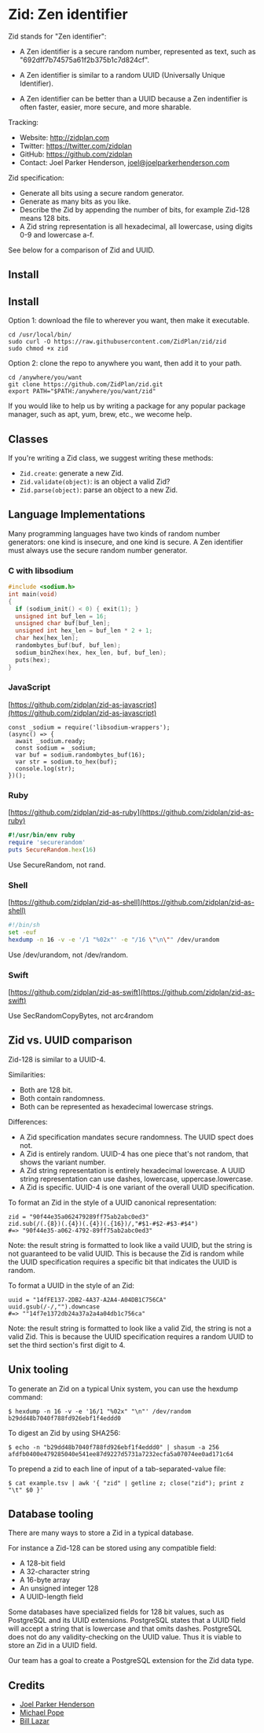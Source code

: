 # Zid: Zen identifier

Zid stands for "Zen identifier":

  * A Zen identifier is a secure random number, represented as text, such as "692dff7b74575a61f2b375b1c7d824cf".

  * A Zen identifier is similar to a random UUID (Universally Unique Identifier).

  * A Zen identifier can be better than a UUID because a Zen indentifier is often faster, easier, more secure, and more sharable.

Tracking:

  * Website: <a href="http://zidplan.com">http://zidplan.com</a>
  * Twitter: <a href="https://twitter.com/zidplan">https://twitter.com/zidplan</a>
  * GitHub: <a href="https://github.com/zidplan">https://github.com/zidplan</a>
  * Contact: Joel Parker Henderson, <joel@joelparkerhenderson.com>

Zid specification:

  * Generate all bits using a secure random generator.
  * Generate as many bits as you like.
  * Describe the Zid by appending the number of bits, for example Zid-128 means 128 bits.
  * A Zid string representation is all hexadecimal, all lowercase, using digits 0-9 and lowercase a-f.

See below for a comparison of Zid and UUID.

## Install

## Install

Option 1: download the file to wherever you want, then make it executable.

    cd /usr/local/bin/
    sudo curl -O https://raw.githubusercontent.com/ZidPlan/zid/zid
    sudo chmod +x zid

Option 2: clone the repo to anywhere you want, then add it to your path.

    cd /anywhere/you/want
    git clone https://github.com/ZidPlan/zid.git
    export PATH="$PATH:/anywhere/you/want/zid"

If you would like to help us by writing a package for any popular package manager, such as apt, yum, brew, etc., we wecome help.


## Classes

If you're writing a Zid class, we suggest writing these methods:

  * `Zid.create`: generate a new Zid.
  * `Zid.validate(object)`: is an object a valid Zid?
  * `Zid.parse(object)`: parse an object to a new Zid.

## Language Implementations

Many programming languages have two kinds of random number generators: one kind is insecure, and one kind is secure. A Zen identifier must always use the secure random number generator.


### C with libsodium

```c
#include <sodium.h>
int main(void)
{
  if (sodium_init() < 0) { exit(1); }
  unsigned int buf_len = 16;
  unsigned char buf[buf_len];
  unsigned int hex_len = buf_len * 2 + 1;
  char hex[hex_len];
  randombytes_buf(buf, buf_len);
  sodium_bin2hex(hex, hex_len, buf, buf_len);
  puts(hex);
}
```

### JavaScript

[https://github.com/zidplan/zid-as-javascript](https://github.com/zidplan/zid-as-javascript)

```
const _sodium = require('libsodium-wrappers');
(async() => {
  await _sodium.ready;
  const sodium = _sodium;
  var buf = sodium.randombytes_buf(16);
  var str = sodium.to_hex(buf);
  console.log(str);
})();
```

### Ruby

[https://github.com/zidplan/zid-as-ruby](https://github.com/zidplan/zid-as-ruby)

```ruby
#!/usr/bin/env ruby
require 'securerandom'
puts SecureRandom.hex(16)
```

Use SecureRandom, not rand.

### Shell

[https://github.com/zidplan/zid-as-shell](https://github.com/zidplan/zid-as-shell)

```sh
#!/bin/sh
set -euf
hexdump -n 16 -v -e '/1 "%02x"' -e "/16 \"\n\"" /dev/urandom
```

Use /dev/urandom, not /dev/random.


### Swift

[https://github.com/zidplan/zid-as-swift](https://github.com/zidplan/zid-as-swift)

Use SecRandomCopyBytes, not arc4random


## Zid vs. UUID comparison

Zid-128 is similar to a UUID-4.

Similarities:

  * Both are 128 bit.
  * Both contain randomness.
  * Both can be represented as hexadecimal lowercase strings.

Differences:

  * A Zid specification mandates secure randomness. The UUID spect does not.
  * A Zid is entirely random. UUID-4 has one piece that's not random, that shows the variant number.
  * A Zid string representation is entirely hexadecimal lowercase. A UUID string representation can use dashes, lowercase, uppercase.lowercase.
  * A Zid is specific. UUID-4 is one variant of the overall UUID specification.

To format an Zid in the style of a UUID canonical representation:

    zid = "90f44e35a062479289ff75ab2abc0ed3"
    zid.sub(/(.{8})(.{4})(.{4})(.{16})/,"#$1-#$2-#$3-#$4")
    #=> "90f44e35-a062-4792-89ff75ab2abc0ed3"

Note: the result string is formatted to look like a vaild UUID, but the string is not guaranteed to be valid UUID. This is because the Zid is random while the UUID specification requires a specific bit that indicates the UUID is random.

To format a UUID in the style of an Zid:

    uuid = "14fFE137-2DB2-4A37-A2A4-A04DB1C756CA"
    uuid.gsub(/-/,"").downcase
    #=> ""14f7e1372db24a37a2a4a04db1c756ca"

Note: the result string is formatted to look like a valid Zid, the string is not a valid Zid. This is because the UUID specification requires a random UUID to set the third section's first digit to 4.


## Unix tooling

To generate an Zid on a typical Unix system, you can use the hexdump command:

    $ hexdump -n 16 -v -e '16/1 "%02x" "\n"' /dev/random
    b29dd48b7040f788fd926ebf1f4eddd0

To digest an Zid by using SHA256:

    $ echo -n "b29dd48b7040f788fd926ebf1f4eddd0" | shasum -a 256
    afdfb0400e479285040e541ee87d9227d5731a7232ecfa5a07074ee0ad171c64

To prepend a zid to each line of input of a tab-separated-value file:

    $ cat example.tsv | awk '{ "zid" | getline z; close("zid"); print z "\t" $0 }'


## Database tooling

There are many ways to store a Zid in a typical database.

For instance a Zid-128 can be stored using any compatible field:

  * A 128-bit field
  * A 32-character string
  * A 16-byte array
  * An unsigned integer 128
  * A UUID-length field

Some databases have specialized fields for 128 bit values, such as PostgreSQL and its UUID extensions. PostgreSQL states that a UUID field will accept a string that is lowercase and that omits dashes. PostgreSQL does not do any validity-checking on the UUID value. Thus it is viable to store an Zid in a UUID field.

Our team has a goal to create a PostgreSQL extension for the Zid data type.

## Credits

* [Joel Parker Henderson](https://github.com/joelparkerhenderson)
* [Michael Pope](https://github.com/amorphid)
* [Bill Lazar](https://github.com/billsaysthis)
